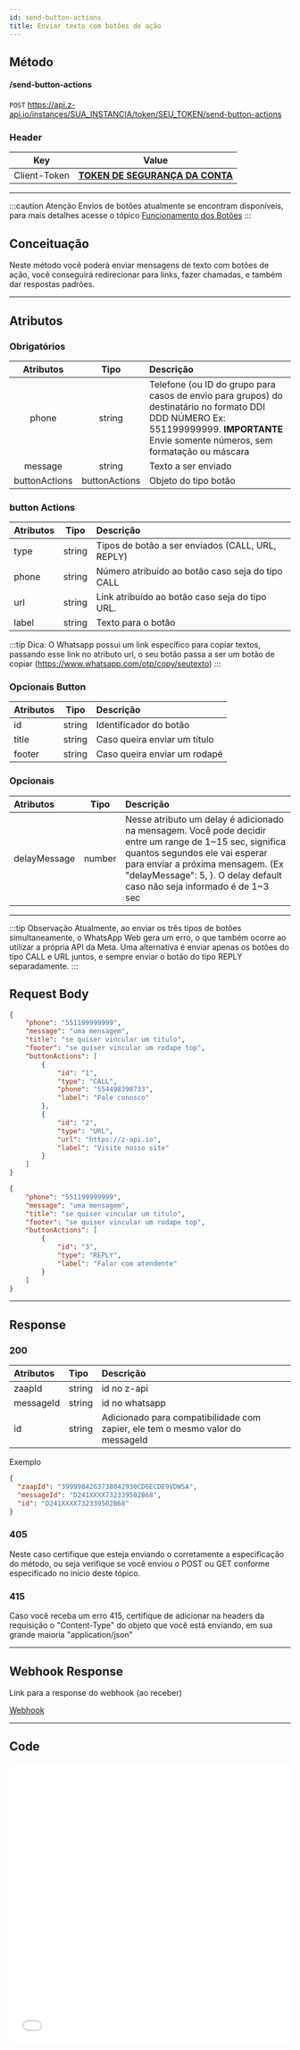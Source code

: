 ```yaml
---
id: send-button-actions
title: Enviar texto com botões de ação
---
```


## Método

#### /send-button-actions

`POST` https://api.z-api.io/instances/SUA_INSTANCIA/token/SEU_TOKEN/send-button-actions

### Header

|      Key       |            Value            |
| :------------: |     :-----------------:     |
|  Client-Token  | **[TOKEN DE SEGURANÇA DA CONTA](../security/client-token)** |
---

:::caution Atenção
Envios de botões atualmente se encontram disponíveis, para mais detalhes acesse o tópico [Funcionamento dos Botões](https://developer.z-api.io/tips/button-status)
:::

## Conceituação

Neste método você poderá enviar mensagens de texto com botões de ação, você conseguirá redirecionar para links, fazer chamadas, e também dar respostas padrões.

---

## Atributos

### Obrigatórios

| Atributos   | Tipo          | Descrição |
| :----------:| :-----------: | :-------- |
| phone         | string        | Telefone (ou ID do grupo para casos de envio para grupos) do destinatário no formato DDI DDD NÚMERO Ex: 551199999999. **IMPORTANTE** Envie somente números, sem formatação ou máscara |
| message       | string        | Texto a ser enviado  |
| buttonActions | buttonActions | Objeto do tipo botão |

### button Actions

| Atributos |  Tipo  | Descrição                     |
| :-------- | :----: | :---------------------------- |
| type      | string | Tipos de botão a ser enviados (CALL, URL, REPLY) |
| phone     | string | Número atribuído ao botão caso seja do tipo CALL |
| url       | string | Link atribuído ao botão caso seja do tipo URL.   |
| label     | string | Texto para o botão |

:::tip Dica:
 O Whatsapp possui um link específico para copiar textos, passando esse link no atributo url, o seu botão passa a ser um botão de copiar (https://www.whatsapp.com/otp/copy/seutexto)
:::

### Opcionais Button

| Atributos |  Tipo  | Descrição                    |
| :-------- | :----: | :---------------------       |
| id        | string | Identificador do botão       |
| title     | string | Caso queira enviar um título |
| footer    | string | Caso queira enviar um rodapé |

### Opcionais
| Atributos    | Tipo   | Descrição |
| :---------   | :----: | :-------- |
| delayMessage | number | Nesse atributo um delay é adicionado na mensagem. Você pode decidir entre um range de 1~15 sec, significa quantos segundos ele vai esperar para enviar a próxima mensagem. (Ex "delayMessage": 5, ). O delay default caso não seja informado é de 1~3 sec |

---

:::tip Observação
Atualmente, ao enviar os três tipos de botões simultaneamente, o WhatsApp Web gera um erro, o que também ocorre ao utilizar a própria API da Meta. Uma alternativa é enviar apenas os botões do tipo CALL e URL juntos, e sempre enviar o botão do tipo REPLY separadamente.
:::

## Request Body

```json
{
    "phone": "551199999999",
    "message": "uma mensagem",
    "title": "se quiser vincular um titulo",
    "footer": "se quiser vincular um rodape top",
    "buttonActions": [
        {
            "id": "1",
            "type": "CALL",
            "phone": "554498398733",
            "label": "Fale conosco"
        },
        {
            "id": "2",
            "type": "URL",
            "url": "https://z-api.io",
            "label": "Visite nosso site"
        }
    ]
}
```

```json
{
    "phone": "551199999999",
    "message": "uma mensagem",
    "title": "se quiser vincular um titulo",
    "footer": "se quiser vincular um rodape top",
    "buttonActions": [
        {
            "id": "3",
            "type": "REPLY",
            "label": "Falar com atendente"
        }
    ]
}
```

---

## Response

### 200

| Atributos | Tipo   | Descrição      |
| :-------- | :----- | :------------- |
| zaapId    | string | id no z-api    |
| messageId | string | id no whatsapp |
| id | string | Adicionado para compatibilidade com zapier, ele tem o mesmo valor do messageId |

Exemplo

```json
{
  "zaapId": "3999984263738042930CD6ECDE9VDWSA",
  "messageId": "D241XXXX732339502B68",
  "id": "D241XXXX732339502B68"
}
```

### 405

Neste caso certifique que esteja enviando o corretamente a especificação do método, ou seja verifique se você enviou o POST ou GET conforme especificado no inicio deste tópico.

### 415

Caso você receba um erro 415, certifique de adicionar na headers da requisição o "Content-Type" do objeto que você está enviando, em sua grande maioria "application/json"

---

## Webhook Response

Link para a response do webhook (ao receber)

[Webhook](../webhooks/on-message-received#exemplo-de-retorno-de-texto-lista-de-botão)

---

## Code

<iframe src="//api.apiembed.com/?source=https://raw.githubusercontent.com/Z-API/z-api-docs/main/json-examples/send-button-actions.json&targets=all" frameborder="0" scrolling="no" width="100%" height="500px" seamless></iframe>
